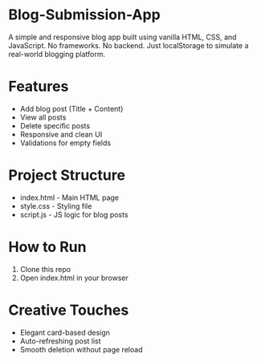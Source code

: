 # Blog-Submission-App

A simple and responsive blog app built using vanilla HTML, CSS, and JavaScript. No frameworks. No backend. Just localStorage to simulate a real-world blogging platform.

# Features

- Add blog post (Title + Content)
- View all posts
- Delete specific posts
- Responsive and clean UI
- Validations for empty fields

# Project Structure

- index.html - Main HTML page
- style.css - Styling file
- script.js - JS logic for blog posts

 # How to Run

1. Clone this repo
2. Open index.html in your browser


# Creative Touches

- Elegant card-based design
- Auto-refreshing post list
- Smooth deletion without page reload
